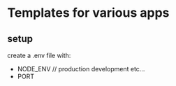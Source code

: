 # Templates for various apps

## setup

create a .env file with:

- NODE_ENV // production development etc...
- PORT